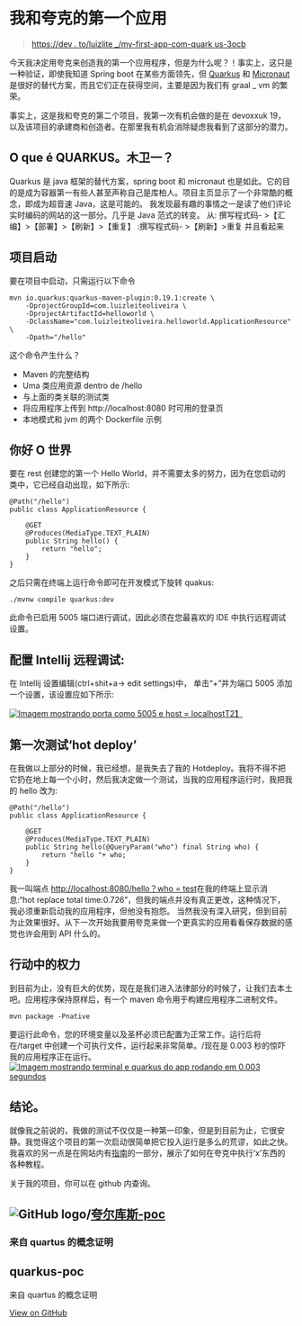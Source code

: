 # 我和夸克的第一个应用

> [https://dev . to/luizlite _/my-first-app-com-quark us-3ocb](https://dev.to/luizleite_/meu-primeiro-app-com-quarkus-3ocb)

今天我决定用夸克来创造我的第一个应用程序，但是为什么呢？！事实上，这只是一种验证，即使我知道 Spring boot 在某些方面领先，但 [Quarkus](https://quarkus.io/) 和 [Micronaut](https://micronaut.io/) 是很好的替代方案，而且它们正在获得空间，主要是因为我们有 graal _ vm 的繁荣。

事实上，这是我和夸克的第二个项目，我第一次有机会做的是在 devoxxuk 19，以及该项目的承建商和创造者。在那里我有机会消除疑虑我看到了这部分的潜力。

## [](#o-que-%C3%A9-quarkusio)O que é QUARKUS。木卫一？

Quarkus 是 java 框架的替代方案，spring boot 和 micronaut 也是如此。它的目的是成为容器第一有些人甚至声称自己是库柏人。项目主页显示了一个非常酷的概念，即成为超音速 Java，这是可能的。
我发现最有趣的事情之一是读了他们评论实时编码的网站的这一部分。几乎是 Java 范式的转变。
从:
撰写程式码- >【汇编】>【部署】>【刷新】>【重复】
:撰写程式码- >【刷新】>重复
并且看起来

## [](#start-do%C2%A0projeto)项目启动

要在项目中启动，只需运行以下命令

```
mvn io.quarkus:quarkus-maven-plugin:0.19.1:create \
    -DprojectGroupId=com.luizleiteoliveira \
    -DprojectArtifactId=helloworld \
    -DclassName="com.luizleiteoliveira.helloworld.ApplicationResource" \
    -Dpath="/hello" 
```

这个命令产生什么？

*   Maven 的完整结构
*   Uma 类应用资源 dentro de /hello
*   与上面的类关联的测试类
*   将应用程序上传到 http://localhost:8080 时可用的登录页
*   本地模式和 jvm 的两个 Dockerfile 示例

## [](#o-hello%C2%A0world)你好 O 世界

要在 rest 创建您的第一个 Hello World，并不需要太多的努力，因为在您启动的类中，它已经自动出现，如下所示:

```
@Path("/hello")
public class ApplicationResource {

    @GET
    @Produces(MediaType.TEXT_PLAIN)
    public String hello() {
        return "hello";
    }
} 
```

之后只需在终端上运行命令即可在开发模式下旋转 quakus:

```
./mvnw compile quarkus:dev 
```

此命令已启用 5005 端口进行调试，因此必须在您最喜欢的 IDE 中执行远程调试设置。

## [](#configurando-debug-remoto-do-intellij)配置 Intellij 远程调试:

在 Intellij 设置编辑(ctrl+shit+a-> edit settings)中，
单击“+”并为端口 5005 添加一个设置，该设置应如下所示:

[![Imagem mostrando porta como 5005 e host = localhost ](../Images/554973c857fe33dce8854f6ef061ce5a.png)T2】](https://res.cloudinary.com/practicaldev/image/fetch/s--X78eJoSk--/c_limit%2Cf_auto%2Cfl_progressive%2Cq_auto%2Cw_880/https://raw.githubusercontent.com/luizleite-hotmart/presentations/master/images/post-quarkus/Screenshot%2520from%25202019-07-31%252008-10-24.png)

## [](#primeiro-teste-o-hotdeploy)第一次测试‘hot deploy’

在我做以上部分的时候，我已经想，是我失去了我的 Hotdeploy。我将不得不把它扔在地上每一个小时，然后我决定做一个测试，当我的应用程序运行时，我把我的 hello 改为:

```
@Path("/hello")
public class ApplicationResource {

    @GET
    @Produces(MediaType.TEXT_PLAIN)
    public String hello(@QueryParam("who") final String who) {
        return "hello "+ who;
    }
} 
```

我一叫端点 [http://localhost:8080/hello？who = test](http://localhost:8080/hello?who=teste)在我的终端上显示消息:“hot replace total time:0.726”，但我的端点并没有真正更改，这种情况下，我必须重新启动我的应用程序，但他没有抱怨。
当然我没有深入研究，但到目前为止效果很好。从下一次开始我要用夸克来做一个更真实的应用看看保存数据的感觉也许会用到 API 什么的。

## [](#o-poder-em%C2%A0a%C3%A7%C3%A3o)行动中的权力

到目前为止，没有巨大的优势，现在是我们进入法律部分的时候了，让我们去本土吧。应用程序保持原样后，有一个 maven 命令用于构建应用程序二进制文件。

`mvn package -Pnative`

要运行此命令，您的环境变量以及圣杯必须已配置为正常工作。运行后将在/target 中创建一个可执行文件，运行起来非常简单。/现在是 0.003 秒的惊吓我的应用程序正在运行。
[![Imagem mostrando terminal e quarkus do app rodando em 0.003 segundos](../Images/069c3aaff5d24d1f0c82fa344d460904.png)](https://res.cloudinary.com/practicaldev/image/fetch/s--eH5FZ47W--/c_limit%2Cf_auto%2Cfl_progressive%2Cq_auto%2Cw_880/https://raw.githubusercontent.com/luizleite-hotmart/presentations/master/images/post-quarkus/Screenshot%2520from%25202019-07-31%252008-19-33.png)

## [](#conclus%C3%A3o)结论。

就像我之前说的，我做的测试不仅仅是一种第一印象，但是到目前为止，它很安静。我觉得这个项目的第一次启动很简单把它投入运行是多么的荒谬，如此之快。
我喜欢的另一点是在网站内有[指南](https://quarkus.io/guides/)的一部分，展示了如何在夸克中执行‘x’东西的各种教程。

关于我的项目，你可以在 github 内查询。

## ![GitHub logo](../Images/a73f630113876d78cff79f59c2125b24.png)/[夸尔库斯-poc](https://github.com/luizleite-hotmart/quarkus-poc)

### 来自 quartus 的概念证明

<article class="markdown-body entry-content container-lg" itemprop="text">

# quarkus-poc

来自 quartus 的概念证明

</article>

[View on GitHub](https://github.com/luizleite-hotmart/quarkus-poc)